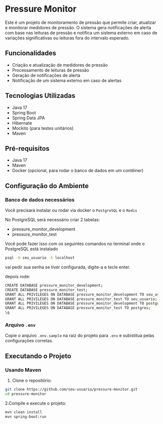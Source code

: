 # Pressure Monitor

Este é um projeto de monitoramento de pressão que permite criar, atualizar e monitorar medidores de pressão. O sistema gera notificações de alerta com base nas leituras de pressão e notifica um sistema externo em caso de variações significativas ou leituras fora do intervalo esperado.

## Funcionalidades

- Criação e atualização de medidores de pressão
- Processamento de leituras de pressão
- Geração de notificações de alerta
- Notificação de um sistema externo em caso de alertas

## Tecnologias Utilizadas

- Java 17
- Spring Boot
- Spring Data JPA
- Hibernate
- Mockito (para testes unitários)
- Maven

## Pré-requisitos

- Java 17
- Maven
- Docker (opcional, para rodar o banco de dados em um contêiner)

## Configuração do Ambiente

### Banco de dados necessários
Você precisará instalar ou rodar via docker o `PostgreSQL` e o `Redis`

No PostgreSQL será necessário criar 2 tabelas:
* pressure_monitor_development
* pressure_monitor_test

Você pode fazer isso com os seguintes comandos no terminal onde o PostgreSQL está instalado

```bash
psql -U seu_usuario -h localhost
```
vai pedir sua senha se tiver configurada, digite-a e tecle enter.

depois rode:

```bash
CREATE DATABASE pressure_monitor_development;
CREATE DATABASE pressure_monitor_test;
GRANT ALL PRIVILEGES ON DATABASE pressure_monitor_development TO seu_usuario;
GRANT ALL PRIVILEGES ON DATABASE pressure_monitor_test TO seu_usuario;
GRANT ALL PRIVILEGES ON DATABASE pressure_monitor_development TO postgres;
GRANT ALL PRIVILEGES ON DATABASE pressure_monitor_test TO postgres;
\q
```

### Arquivo `.env`

Copie o arquivo `.env.sample` na raiz do projeto para `.env` e subistitua pelas configurações corretas.

## Executando o Projeto

### Usando Maven

1. Clone o repositório:

```bash
git clone https://github.com/seu-usuario/pressure-monitor.git
cd pressure-monitor
```

2.Compile e execute o projeto:

```bash
mvn clean install
mvn spring-boot:run
```
